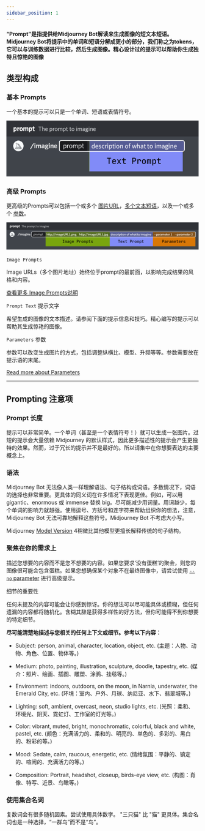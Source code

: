 ```yaml
---
sidebar_position: 1
---
```


#### “Prompt”是指提供给Midjourney Bot解读来生成图像的短文本短语。Midjourney Bot将提示中的单词和短语分解成更小的部分，我们称之为tokens，它可以与训练数据进行比较，然后生成图像。精心设计过的提示可以帮助你生成独特且惊艳的图像

类型构成
---------

### 基本 Prompts

一个基本的提示可以只是一个单词、短语或表情符号。

![](../../assets/doc/Midjourney_Prompts/MJ_Prompt_basic.png)

### 高级 Prompts


更高级的Prompts可以包括一个或多个 [图片URL](https://docs.midjourney.com/image-prompts)，[多个文本短语](https://docs.midjourney.com/multi-prompts)，以及一个或多个 [参数](https://docs.midjourney.com/parameter-list)。

![](../../assets/doc/Midjourney_Prompts/MJ_20Prompt.png)

`Image Prompts` 

Image URLs（多个图片地址）始终位于prompt的最前面，以影响完成结果的风格和内容。

[查看更多 Image Prompts说明](https://docs.midjourney.com/image-prompts)

`Prompt Text` 提示文字

希望生成的图像的文本描述。请参阅下面的提示信息和技巧。精心编写的提示可以帮助其生成惊艳的图像。

`Parameters` 参数

参数可以改变生成图片的方式，包括调整纵横比、模型、升频等等。参数需要放在提示语的末尾。

[Read more about Parameters](https://docs.midjourney.com/parameter-list)

* * *

Prompting 注意项
---------------

### Prompt 长度


提示可以非常简单。一个单词（甚至是一个表情符号！）就可以生成一张图片。过短的提示会大量依赖 Midjourney 的默认样式，因此更多描述性的提示会产生更独特的效果。然而，过于冗长的提示并不是最好的。所以请集中在你想要表达的主要概念上。

### 语法

Midjourney Bot 无法像人类一样理解语法、句子结构或词语。多数情况下，词语的选择也非常重要。更具体的同义词在许多情况下表现更佳。例如，可以用 gigantic、enormous 或 immense 替换 big。尽可能减少用词量。用词越少，每个单词的影响力就越强。使用逗号、方括号和连字符来帮助组织你的想法，注意，Midjourney Bot 无法可靠地解释这些符号。Midjourney Bot 不考虑大小写。

Midjourney [Model Version](https://docs.midjourney.com/models) 4稍微比其他模型更擅长解释传统的句子结构。

### 聚焦在你的需求上

描述您想要的内容而不是您不想要的内容。如果您要求‘没有蛋糕’的聚会，则您的图像很可能会包含蛋糕。如果您想确保某个对象不在最终图像中，请尝试使用 [`--no` parameter](https://docs.midjourney.com/multi-prompts) 进行高级提示。

细节的重要性

任何未提及的内容可能会让你感到惊讶。你的想法可以尽可能具体或模糊，但任何遗漏的内容都将随机化。含糊其辞是获得多样性的好方法，但你可能得不到你想要的特定细节。

**尽可能清楚地描述与您相关的任何上下文或细节。参考以下内容：**


* Subject: person, animal, character, location, object, etc. 
	(主题：人物、动物、角色、位置、物体等。)

* Medium: photo, painting, illustration, sculpture, doodle, tapestry, etc.
	(媒介：照片、绘画、插图、雕塑、涂鸦、挂毯等。)

* Environment: indoors, outdoors, on the moon, in Narnia, underwater, the Emerald City, etc. 
	(环境：室内、户外、月球、纳尼亚、水下、翡翠城等。)

* Lighting: soft, ambient, overcast, neon, studio lights, etc. 
	(光照：柔和、环境光、阴天、霓虹灯、工作室的灯光等。)

* Color: vibrant, muted, bright, monochromatic, colorful, black and white, pastel, etc.
	(颜色：充满活力的、柔和的、明亮的、单色的、多彩的、黑白的、粉彩的等。)

* Mood: Sedate, calm, raucous, energetic, etc. 
	(情绪氛围：平静的、镇定的、喧闹的、充满活力的等。)

* Composition: Portrait, headshot, closeup, birds-eye view, etc.
	(构图：肖像、特写、近景、鸟瞰等。)

### 使用集合名词

复数词会有很多随机因素。尝试使用具体数字。 "三只猫" 比 "猫" 更具体。集合名词也是一种选择，“一群鸟”而不是“鸟”。